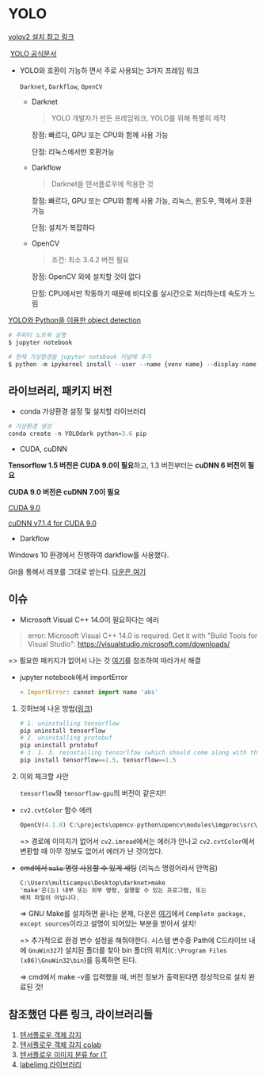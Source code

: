 # YOLO

[yolov2 설치 참고 링크](https://reyrei.tistory.com/16)



​	[YOLO 공식문서](https://pjreddie.com/)

* YOLO와 호환이 가능하 면서 주로 사용되는 3가지 프레임 워크

  `Darknet`,	`Darkflow`,	`OpenCV`

  * Darknet

    > YOLO 개발자가 만든 프레임워크, YOLO를 위해 특별히 제작

    장점: 빠르다, GPU 또는 CPU와 함께 사용 가능

    단점: 리눅스에서만 호환가능

  * Darkflow 

    > Darknet을 텐서플로우에 적용한 것

    장점: 빠르다, GPU 또는 CPU와 함께 사용 가능, 리눅스, 윈도우, 맥에서 호환 가능

    단점: 설치가 복잡하다

  * OpenCV

    > 조건: 최소 3.4.2 버전 필요

    장점: OpenCV 외에 설치할 것이 없다

    단점: CPU에서만 작동하기 때문에 비디오를 실시간으로 처리하는데 속도가 느림



[ YOLO와 Python을 이용한 object detection](https://reyrei.tistory.com/16)



```python
# 주피터 노트북 실행
$ jupyter notebook

# 현재 가상환경을 jupyter notebook 커널에 추가
$ python -m ipykernel install --user --name {venv name} --display-name "{kernal name on jn}"
```





## 라이브러리, 패키지 버전

* conda 가상환경 설정 및 설치할 라이브러리

```python
# 가상환경 생성
conda create -n YOLOdark python=3.6 pip 


```



* CUDA, cuDNN

**Tensorflow 1.5 버전은 CUDA 9.0이 필요**하고, 1.3 버전부터는 **cuDNN 6 버전이 필요**

**CUDA 9.0 버전은 cuDNN 7.0이 필요**

[CUDA 9.0](https://developer.nvidia.com/cuda-90-download-archive?target_os=Windows&target_arch=x86_64&target_version=10)

[cuDNN v7.1.4 for CUDA 9.0](https://developer.nvidia.com/rdp/cudnn-archive#a-collapse714-9)



* Darkflow

Windows 10 환경에서 진행하여 darkflow를 사용했다.

Git을 통해서 레포를 그대로 받는다. [다운은 여기](https://github.com/thtrieu/darkflow)





## 이슈

* Microsoft Visual C++ 14.0이 필요하다는 에러

>error: Microsoft Visual C++ 14.0 is required. Get it with "Build Tools for Visual Studio": https://visualstudio.microsoft.com/downloads/

=> 필요한 패키지가 없어서 나는 것 [여기](https://m.blog.naver.com/beacon71/221872094394)를 참조하여 따라가서 해결 



* jupyter notebook에서 importError

  ```python
  > ImportError: cannot import name 'abs'
  ```

1. 깃허브에 나온 방법([링크](https://github.com/tensorflow/tensorflow/issues/20778))

   ```python
   # 1. uninstalling tensorflow
   pip uninstall tensorflow
   # 2. uninstalling protobuf
   pip uninstall protobuf
   # 3. 1. 3. reinstalling tensorlfow (which should come along with the correct protobuf version.
   pip install tensorflow==1.5. tensorflow==1.5
   ```

2. 이외 체크할 사안

   `tensorflow`와 `tensorflow-gpu`의 버전이 같은지!!



* `cv2.cvtColor` 함수 에러

  ```python
  OpenCV(4.1.0) C:\projects\opencv-python\opencv\modules\imgproc\src\color.cpp:182: error: (-215:Assertion failed) !_src.empty() in function 'cv::cvtColor'
  ```

  => 경로에 이미지가 없어서 `cv2.imread`에서는 에러가 안나고 `cv2.cvtColor`에서 변환할 때 아무 정보도 없어서 에러가 난 것이었다.



* ~~cmd에서 `make` 명령 사용할 수 있게 세팅~~ (리눅스 명령어라서 안먹음)

  ```cmd
  C:\Users\multicampus\Desktop\darknet>make
  'make'은(는) 내부 또는 외부 명령, 실행할 수 있는 프로그램, 또는
  배치 파일이 아닙니다.
  ```

  => GNU Make를 설치하면 끝나는 문제, 다운은 [여기](http://gnuwin32.sourceforge.net/packages/make.htm)에서 `Complete package, except sources`이라고 설명이 되어있는 부분을 받아서 설치!

  => 추가적으로 환경 변수 설정을 해줘야한다. 시스템 변수중 Path에 C드라이브 내에 `GnuWin32`가 설치된 폴더를 찾아 bin 폴더의 위치(`C:\Program Files (x86)\GnuWin32\bin`)를 등록하면 된다.

  => cmd에서 make -v를 입력했을 때, 버전 정보가 출력된다면 정상적으로 설치 완료된 것!

  



## 참조했던 다른 링크, 라이브러리들

1. [텐서플로우 객체 감지](https://www.tensorflow.org/hub/tutorials/object_detection#more_images)
2. [텐서플로우 객체 감지 colab](https://colab.research.google.com/github/tensorflow/hub/blob/master/examples/colab/object_detection.ipynb#scrollTo=D9IwDpOtpIHW)
3. [텐서플로우 이미지 분류 for IT](https://www.tensorflow.org/lite/models/image_classification/overview)
4. [labelimg 라이브러리](https://github.com/tzutalin/labelImg/tree/v1.8.3)